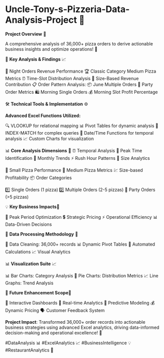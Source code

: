 # Uncle-Tony-s-Pizzeria-Data-Analysis-Project 🏪


**Project Overview** 🎯

A comprehensive analysis of 36,000+ pizza orders to derive actionable business insights and optimize operations! 🚀

🔑 **Key Analysis & Findings** 📈

🌙 Night Orders Revenue Performance
🏆 Classic Category Medium Pizza Metrics
⏰ Time-Slot Distribution Analysis
📏 Size-Based Revenue Contribution
📋 Order Pattern Analysis:
📦 June Multiple Orders
🎉 Party Order Metrics
🛍️ Morning Single Orders
💰 Morning Slot Profit Percentage

🛠️ **Technical Tools & Implementation** ⚙️

**Advanced Excel Functions Utilized:**

🔍 VLOOKUP for relational mapping
📊 Pivot Tables for dynamic analysis
🎯 INDEX-MATCH for complex queries
📅 Date/Time Functions for temporal analysis
📈 Custom Charts for visualization

📊 **Core Analysis Dimensions** 🔄
⏰ Temporal Analysis
🌅 Peak Time Identification
📅 Monthly Trends
⚡ Rush Hour Patterns
📏 Size Analytics

🔸 Small Pizza Performance
🔶 Medium Pizza Metrics
💹 Size-based Profitability
📦 Order Categories

1️⃣ Single Orders (1 pizza)
2️⃣ Multiple Orders (2-5 pizzas)
🎉 Party Orders (>5 pizzas)

💡 **Key Business Impacts**🎯

🎯 Peak Period Optimization
💲 Strategic Pricing
⚡ Operational Efficiency
📊 Data-Driven Decisions

🔢 **Data Processing Methodology** 🔄

🧹 Data Cleaning: 36,000+ records
📊 Dynamic Pivot Tables
🔄 Automated Calculations
📈 Visual Analytics

📊 **Visualization Suite** 📈

📊 Bar Charts: Category Analysis
🥧 Pie Charts: Distribution Metrics
📈 Line Graphs: Trend Analysis

🚀 **Future Enhancement Scope**🔮

📱 Interactive Dashboards
📱 Real-time Analytics
🎯 Predictive Modeling
💰 Dynamic Pricing
🗣️ Customer Feedback System


**Project Impact**: Transformed 36,000+ order records into actionable business strategies using advanced Excel analytics, driving data-informed decision-making and operational excellence! 🎯


#DataAnalysis 📊 #ExcelAnalytics 📈 #BusinessIntelligence 💡 #RestaurantAnalytics 🍕
